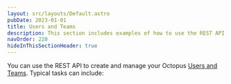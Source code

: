 ```yaml
---
layout: src/layouts/Default.astro
pubDate: 2023-01-01
title: Users and Teams
description: This section includes examples of how to use the REST API to manage users and teams in Octopus.
navOrder: 220
hideInThisSectionHeader: true
---
```

You can use the REST API to create and manage your Octopus [Users and Teams](/docs/security/users-and-teams/index.md). Typical tasks can include:
